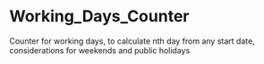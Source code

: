 # Working_Days_Counter
Counter for working days, to calculate nth day from any start date, considerations for weekends and public holidays
